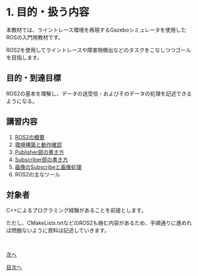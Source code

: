 # 1. 目的・扱う内容

本教材では、ライントレース環境を再現するGazeboシミュレータを使用したROSの入門用教材です。

ROS2を使用してライントレースや障害物検出などのタスクをこなしつつゴールを目指します。

## 目的・到達目標

ROS2の基本を理解し、データの送受信・およびそのデータの処理を記述できるようになる。

## 講習内容

1. [ROS2の概要](./part2.md)
2. [環境構築と動作確認](./part3.md)
3. [Publisher部の書き方](./part4.md)
4. [Subscriber部の書き方](./part5.md)
5. [画像のSubscribeと画像処理](./part6.md)
6. ROS2の主なツール

## 対象者

C++によるプログラミング経験があることを前提とします。

ただし、CMakeLists.txtなどのROS2も絡む内容があるため、手順通りに進めれば問題ないように資料は記述していきます。


<br>

[次へ](./part2.md)

[目次へ](./README.md)